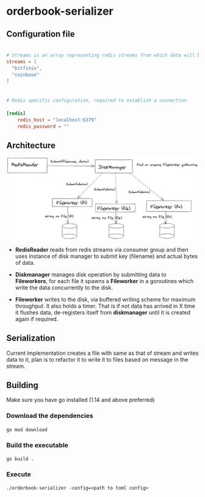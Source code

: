 # orderbook-serializer

## Configuration file

```toml

# Streams is an array representing redis streams from which data will be read
streams = [
  "bitfinix",
  "coinbase"
]


# Redis specific configuration, required to establish a connection

[redis]
    redis_host = "localhost:6379"
    redis_password = ""

```

## Architecture

![Architecture](res/arch.png)

- **RedisReader** reads from redis streams via consumer group and then uses instance of disk manager to submit key (filename) and actual bytes of data.

- **Diskmanager** manages disk operation by submitting data to **Fileworkers**, for each file it spawns a **Fileworker** in a goroutines which write the data concurrently to the disk.
  
- **Fileworker** writes to the disk, via buffered writing scheme for maximum throughput. It also holds a timer. That is if not data has arrived in X time it flushes data, de-registers itself from **diskmanager** until it is created again if required.

## Serialization

Current implementation creates a file with same as that of stream and writes data to it, plan is to refactor it to write it to files based on message in the stream.

## Building

Make sure you have go installed (1.14 and above preferred)

### Download the dependencies
`go mod download`

### Build the executable
`go build .`

### Execute
`./orderbook-serializer -config=<path to toml config>`



